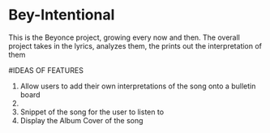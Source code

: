 # Bey-Intentional
This is the Beyonce project, growing every now and then. The overall project takes in the lyrics, analyzes them, the prints out the interpretation of them

#IDEAS OF FEATURES
1. Allow users to add their own interpretations of the song onto a bulletin board
2. 
3. Snippet of the song for the user to listen to
4. Display the Album Cover of the song
